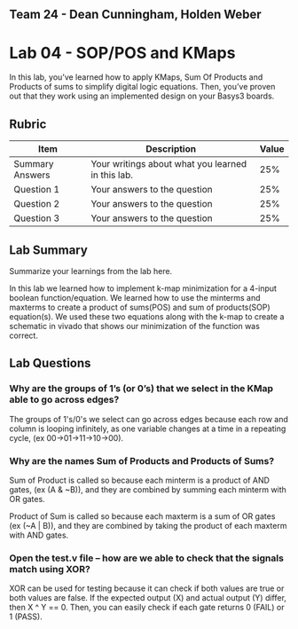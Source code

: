 ## Team 24 - Dean Cunningham, Holden Weber
# Lab 04 - SOP/POS and KMaps

In this lab, you’ve learned how to apply KMaps, Sum Of Products and Products of
sums to simplify digital logic equations. Then, you’ve proven out that they work
using an implemented design on your Basys3 boards.

## Rubric

| Item | Description | Value |
| ---- | ----------- | ----- |
| Summary Answers | Your writings about what you learned in this lab. | 25% |
| Question 1 | Your answers to the question | 25% |
| Question 2 | Your answers to the question | 25% |
| Question 3 | Your answers to the question | 25% |

## Lab Summary

Summarize your learnings from the lab here.

In this lab we learned how to implement k-map minimization for a 4-input boolean
function/equation. We learned how to use the minterms and maxterms to create a 
product of sums(POS) and sum of products(SOP) equation(s). We used these two 
equations along with the k-map to create a schematic in vivado that shows our 
minimization of the function was correct. 

## Lab Questions

### Why are the groups of 1’s (or 0’s) that we select in the KMap able to go across edges?

The groups of 1's/0's we select can go across edges because
each row and column is looping infinitely, as one variable
changes at a time in a repeating cycle, (ex 00->01->11->10->00).

### Why are the names Sum of Products and Products of Sums?
Sum of Product is called so because each minterm is a product of AND gates, (ex (A & ~B)), and they are combined by summing
each minterm with OR gates.

Product of Sum is called so because each maxterm is a sum of OR gates (ex (~A | B)), and they are combined by taking the product of each maxterm with AND gates.

### Open the test.v file – how are we able to check that the signals match using XOR?

XOR can be used for testing because it can check if both values
are true or both values are false. If the expected output (X)
and actual output (Y) differ, then X ^ Y == 0. Then, you can
easily check if each gate returns 0 (FAIL) or 1 (PASS).